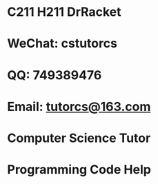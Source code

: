 # C211 H211 DrRacket

# WeChat: cstutorcs

# QQ: 749389476

# Email: tutorcs@163.com

# Computer Science Tutor

# Programming Code Help
